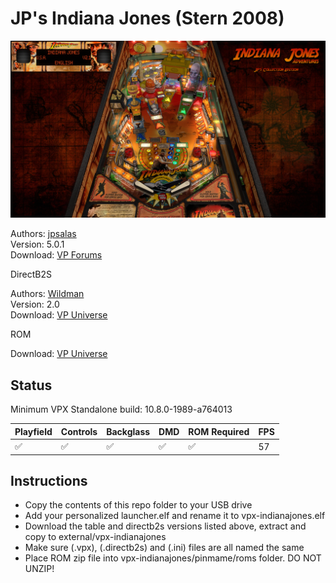 # JP's Indiana Jones (Stern 2008)

![Table Preview](../../images/vpx-indianajones.png)

Authors: [jpsalas](https://www.vpforums.org/index.php?showuser=277)  
Version: 5.0.1  
Download: [VP Forums](https://www.vpforums.org/index.php?app=downloads&showfile=15560)

DirectB2S

Authors: [Wildman](https://vpuniverse.com/profile/5-wildman/)  
Version: 2.0  
Download: [VP Universe](https://vpuniverse.com/files/file/3072-indiana-jones-stern-2008/)

ROM

Download: [VP Universe](https://vpuniverse.com/files/file/3371-ij4_210zip/)

## Status 

Minimum VPX Standalone build: 10.8.0-1989-a764013

| Playfield | Controls | Backglass | DMD | ROM Required | FPS | 
|-----------|----------|-----------|-----|--------------|-----|
| :white_check_mark: | :white_check_mark: | :white_check_mark: | :white_check_mark: | :white_check_mark: | 57 |

## Instructions

- Copy the contents of this repo folder to your USB drive
- Add your personalized launcher.elf and rename it to vpx-indianajones.elf
- Download the table and directb2s versions listed above, extract and copy to external/vpx-indianajones
- Make sure (.vpx), (.directb2s) and (.ini) files are all named the same
- Place ROM zip file into vpx-indianajones/pinmame/roms folder. DO NOT UNZIP!

